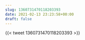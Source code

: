 ```yaml
---
slug: 1360731470118203393
date: 2021-02-13 23:23:58+00:00
draft: false
---
```


{{< tweet 1360731470118203393 >}}
